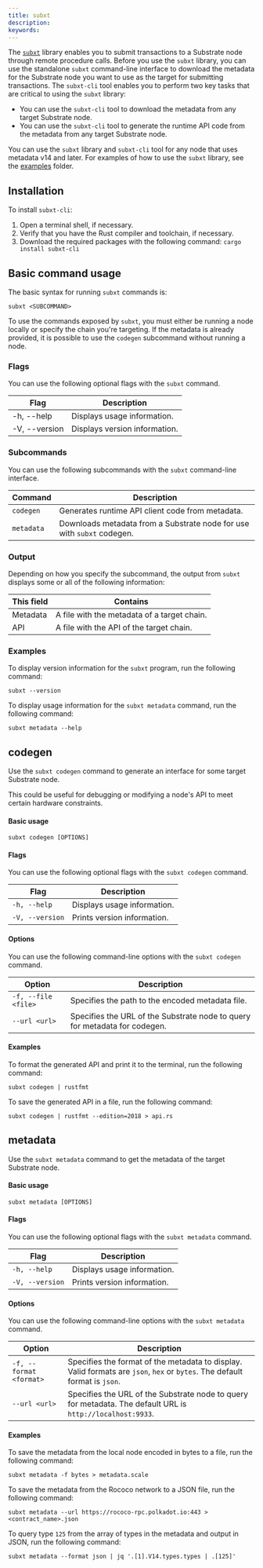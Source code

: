 ```yaml
---
title: subxt
description:
keywords:
---
```


The [`subxt`](https://github.com/paritytech/subxt) library enables you to submit transactions to a Substrate node through remote procedure calls.
Before you use the `subxt` library, you can use the standalone `subxt` command-line interface to download the metadata for the Substrate node you want to use as the target for submitting transactions.
The `subxt-cli` tool enables you to perform two key tasks that are critical to using the `subxt` library:

* You can use the `subxt-cli` tool to download the metadata from any target Substrate node.
* You can use the `subxt-cli` tool to generate the runtime API code from the metadata from any target Substrate node.

You can use the `subxt` library and `subxt-cli` tool for any node that uses metadata v14 and later.
For examples of how to use the `subxt` library, see the [examples](https://github.com/paritytech/subxt/tree/master/examples) folder.

## Installation

To install `subxt-cli`:

1. Open a terminal shell, if necessary.
1. Verify that you have the Rust compiler and toolchain, if necessary.
1. Download the required packages with the following command:
    `cargo install subxt-cli`

## Basic command usage

The basic syntax for running `subxt` commands is:

`subxt <SUBCOMMAND>`

To use the commands exposed by `subxt`, you must either be running a node locally or specify the chain you're targeting.
If the metadata is already provided, it is possible to use the `codegen` subcommand without running a node.

### Flags

You can use the following optional flags with the `subxt` command.

| Flag | Description
| ------- | -----------
| -h, --help | Displays usage information.
| -V, --version | Displays version information.

### Subcommands

You can use the following subcommands with the `subxt` command-line interface.

| Command | Description
| ------- | -----------
| `codegen` | Generates runtime API client code from metadata.
| `metadata` | Downloads metadata from a Substrate node for use with `subxt` codegen.

### Output

Depending on how you specify the subcommand, the output from `subxt` displays some or all of the following information:

| This field | Contains
| ---------- | ----------
| Metadata | A file with the metadata of a target chain.
| API | A file with the API of the target chain.

### Examples

To display version information for the `subxt` program, run the following command:

`subxt --version`

To display usage information for the `subxt metadata` command, run the following command:

`subxt metadata --help`

## codegen

Use the `subxt codegen` command to generate an interface for some target Substrate node.

This could be useful for debugging or modifying a node's API to meet certain hardware constraints.

#### Basic usage

`subxt codegen [OPTIONS]`

#### Flags

You can use the following optional flags with the `subxt codegen` command.

| Flag   | Description
| ------ | -----------
| `-h, --help`  | Displays usage information.
| `-V, --version` | Prints version information.

#### Options

You can use the following command-line options with the `subxt codegen` command.

| Option   | Description
| -------- | -----------
| `-f, --file <file>` | Specifies the path to the encoded metadata file.
| `--url <url>` | Specifies the URL of the Substrate node to query for metadata for codegen.

#### Examples

To format the generated API and print it to the terminal, run the following command:

`subxt codegen | rustfmt`

To save the generated API in a file, run the following command:

`subxt codegen | rustfmt --edition=2018 > api.rs`

## metadata

Use the `subxt metadata` command to get the metadata of the target Substrate node.

#### Basic usage

`subxt metadata [OPTIONS]`

#### Flags

You can use the following optional flags with the `subxt metadata` command.

| Flag   | Description
| ------ | -----------
| `-h, --help`  | Displays usage information.
| `-V, --version` | Prints version information.

#### Options

You can use the following command-line options with the `subxt metadata` command.

| Option   | Description
| -------- | -----------
| `-f, --format <format>` | Specifies the format of the metadata to display. Valid formats are `json`, `hex` or `bytes`. The default format is `json`.
| `--url <url>` | Specifies the URL of the Substrate node to query for metadata. The default URL is `http://localhost:9933`.

#### Examples

To save the metadata from the local node encoded in bytes to a file, run the following command:

`subxt metadata -f bytes > metadata.scale`

To save the metadata from the Rococo network to a JSON file, run the following command:

`subxt metadata --url https://rococo-rpc.polkadot.io:443 > <contract_name>.json`

To query type `125` from the array of types in the metadata and output in JSON, run the following command:

`subxt metadata --format json | jq '.[1].V14.types.types | .[125]'`
